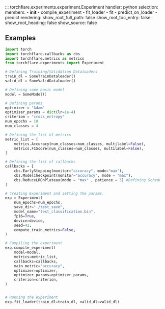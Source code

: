 ::: torchflare.experiments.experiment.Experiment
    handler: python
    selection:
      members:
        - __init__
        - compile_experiment
        - fit_loader
        - fit
        - predict_on_loader
        - predict
    rendering:
      show_root_full_path: false
      show_root_toc_entry: false
      show_root_heading: false
      show_source: false

## Examples

``` python
import torch
import torchflare.callbacks as cbs
import torchflare.metrics as metrics
from torchflare.experiments import Experiment

# Defining Training/Validation Dataloaders
train_dl = SomeTrainDataloader()
valid_dl = SomeValidDataloader()

# Defining some basic model
model = SomeModel()

# Defining params
optimizer = "Adam"
optimizer_params = dict(lr=1e-4)
criterion = "cross_entropy"
num_epochs = 10
num_classes = 4

# Defining the list of metrics
metric_list = [
    metrics.Accuracy(num_classes=num_classes, multilabel=False),
    metrics.F1Score(num_classes=num_classes, multilabel=False),
]

# Defining the list of callbacks
callbacks = [
    cbs.EarlyStopping(monitor="accuracy", mode="max"),
    cbs.ModelCheckpoint(monitor="accuracy", mode = "max"),
    cbs.ReduceLROnPlateau(mode = "max" , patience = 3) #Defining Scheduler callback.
]

# Creating Experiment and setting the params.
exp = Experiment(
    num_epochs=num_epochs,
    save_dir="./test_save",
    model_name="test_classification.bin",
    fp16=True,
    device=device,
    seed=42,
    compute_train_metrics=False,
)

# Compiling the experiment
exp.compile_experiment(
    model=model,
    metrics=metric_list,
    callbacks=callbacks,
    main_metric="accuracy",
    optimizer=optimizer,
    optimizer_params=optimizer_params,
    criterion=criterion,
)


# Running the experiment
exp.fit_loader(train_dl=train_dl, valid_dl=valid_dl)
```
